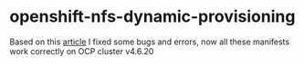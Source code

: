 # openshift-nfs-dynamic-provisioning

Based on this [article](https://dzone.com/articles/dynamic-nfs-provisioning-in-red-hat-openshift)
I fixed some bugs and errors, now all these manifests work correctly on OCP cluster v4.6.20

